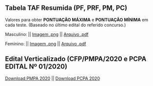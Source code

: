 ## Tabela TAF Resumida (PF, PRF, PM, PC)
Valores para obter **PONTUAÇÃO MÁXIMA** e **PONTUAÇÃO MÍNIMA** em cada teste. (Baseado no último edital do referido concurso.) <br>

Masculino: || [Imagem .png](https://raw.githubusercontent.com/TrajetoPolicial/trajetopolicial/master/TAF_Masculino.png) || [Arquivo .pdf](https://raw.githubusercontent.com/TrajetoPolicial/trajetopolicial/master/TAF_masculino.pdf)

Feminino: || [Imagem .png](https://raw.githubusercontent.com/TrajetoPolicial/trajetopolicial/master/TAF_Feminino.png) || [Arquivo .pdf](https://raw.githubusercontent.com/TrajetoPolicial/trajetopolicial/master/TAF_feminino.pdf)

## Edital Verticalizado (CFP/PMPA/2020 e PCPA EDITAL Nº 01/2020)

[Download PMPA 2020](https://raw.githubusercontent.com/TrajetoPolicial/trajetopolicial/master/Edital_vert_PMPA_CFP.pdf) || [Download PCPA 2020](https://raw.githubusercontent.com/TrajetoPolicial/trajetopolicial/master/Edital_vert_PCPA.pdf)
 
